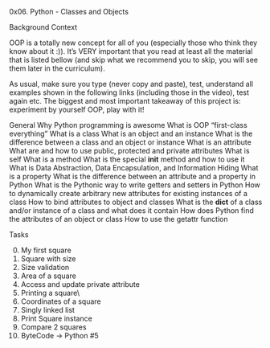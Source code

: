 0x06. Python - Classes and Objects

Background Context

OOP is a totally new concept for all of you (especially those who think they know about it :)). 
It’s VERY important that you read at least all the material that is listed bellow 
(and skip what we recommend you to skip, you will see them later in the curriculum).

As usual, make sure you type (never copy and paste), test, understand all examples 
shown in the following links (including those in the video), test again etc. 
The biggest and most important takeaway of this project is: 
experiment by yourself OOP, play with it!

General
Why Python programming is awesome
What is OOP
“first-class everything”
What is a class
What is an object and an instance
What is the difference between a class and an object or instance
What is an attribute
What are and how to use public, protected and private attributes
What is self
What is a method
What is the special __init__ method and how to use it
What is Data Abstraction, Data Encapsulation, and Information Hiding
What is a property
What is the difference between an attribute and a property in Python
What is the Pythonic way to write getters and setters in Python
How to dynamically create arbitrary new attributes for existing instances of a class
How to bind attributes to object and classes
What is the __dict__ of a class and/or instance of a class and what does it contain
How does Python find the attributes of an object or class
How to use the getattr function

Tasks

0. My first square
1. Square with size
2. Size validation
3. Area of a square
4. Access and update private attribute
5. Printing a square\
6. Coordinates of a square
7. Singly linked list
8. Print Square instance
9. Compare 2 squares
10. ByteCode -> Python #5